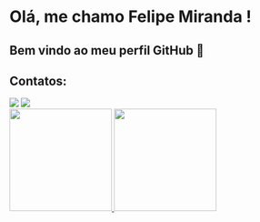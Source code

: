 # Olá, me chamo Felipe Miranda ! 
## Bem vindo ao meu perfil GitHub 👋


  ## Contatos:

<div>
<a href="https://instagram.com/fe.mranda" target="_blank"><img loading="lazy" src="https://img.shields.io/badge/-Instagram-%23E4405F?style=for-the-badge&logo=instagram&logoColor=white" target="_blank"></a>
<a href="https://www.linkedin.com/in/felipe-rios-miranda-9052a7227/" target="_blank"><img loading="lazy" src="https://img.shields.io/badge/-LinkedIn-%230077B5?style=for-the-badge&logo=linkedin&logoColor=white" target="_blank"></a>   
</div>

<div>
<a href="https://github.com/deogadox">
<img loading="lazy" height="180em" src="https://github-readme-stats.vercel.app/api/top-langs/?username=deogadox&layout=compact&langs_count=7&theme=dracula"/>
<img loading="lazy" height="180em" src="https://github-readme-stats.vercel.app/api?username=deogadox&show_icons=true&theme=dracula&include_all_commits=true&count_private=true"/>
</div>
